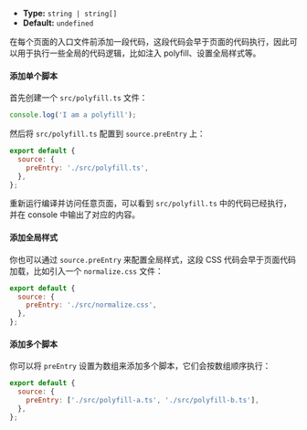 - **Type:** `string | string[]`
- **Default:** `undefined`

在每个页面的入口文件前添加一段代码，这段代码会早于页面的代码执行，因此可以用于执行一些全局的代码逻辑，比如注入 polyfill、设置全局样式等。

#### 添加单个脚本

首先创建一个 `src/polyfill.ts` 文件：

```js
console.log('I am a polyfill');
```

然后将 `src/polyfill.ts` 配置到 `source.preEntry` 上：

```js
export default {
  source: {
    preEntry: './src/polyfill.ts',
  },
};
```

重新运行编译并访问任意页面，可以看到 `src/polyfill.ts` 中的代码已经执行，并在 console 中输出了对应的内容。

#### 添加全局样式

你也可以通过 `source.preEntry` 来配置全局样式，这段 CSS 代码会早于页面代码加载，比如引入一个 `normalize.css` 文件：

```js
export default {
  source: {
    preEntry: './src/normalize.css',
  },
};
```

#### 添加多个脚本

你可以将 `preEntry` 设置为数组来添加多个脚本，它们会按数组顺序执行：

```js
export default {
  source: {
    preEntry: ['./src/polyfill-a.ts', './src/polyfill-b.ts'],
  },
};
```
